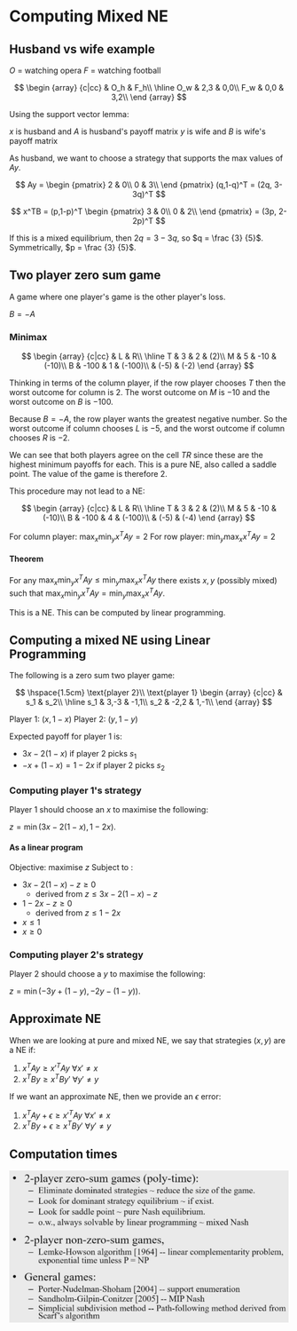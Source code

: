 # Computing Mixed NE

## Husband vs wife example

$O$ = watching opera
$F$ = watching football

$$
\begin {array} {c|cc}
& O_h & F_h\\
\hline
O_w & 2,3 & 0,0\\
F_w & 0,0 & 3,2\\
\end {array}
$$

Using the support vector lemma:

$x$ is husband and $A$ is husband's payoff matrix
$y$ is wife and $B$ is wife's payoff matrix

As husband, we want to choose a strategy that supports the max values of $Ay$. 

$$
Ay = 
\begin {pmatrix}
2 & 0\\
0 & 3\\
\end {pmatrix}
(q,1-q)^T
= (2q, 3-3q)^T
$$

$$
x^TB = 
(p,1-p)^T
\begin {pmatrix}
3 & 0\\
0 & 2\\
\end {pmatrix}
= (3p, 2-2p)^T
$$

If this is a mixed equilibrium, then $2q = 3-3q$, so $q = \frac {3} {5}$. Symmetrically, $p = \frac {3} {5}$.

## Two player zero sum game

A game where one player's game is the other player's loss. 

$B = -A$

### Minimax

$$
\begin {array} {c|cc}
& L & R\\
\hline
T & 3 & 2 & (2)\\
M & 5 & -10 & (-10)\\
B & -100 & 1 & (-100)\\
& (-5) & (-2)
\end {array}
$$

Thinking in terms of the column player, if the row player chooses $T$ then the worst outcome for column is $2$. The worst outcome on $M$ is $-10$ and the worst outcome on $B$ is $-100$. 

Because $B = -A$, the row player wants the greatest negative number. So the worst outcome if column chooses $L$ is $-5$, and the worst outcome if column chooses $R$ is $-2$.

We can see that both players agree on the cell $TR$ since these are the highest minimum payoffs for each. This is a pure NE, also called a saddle point. The value of the game is therefore $2$.

This procedure may not lead to a NE:

$$
\begin {array} {c|cc}
& L & R\\
\hline
T & 3 & 2 & (2)\\
M & 5 & -10 & (-10)\\
B & -100 & 4 & (-100)\\
& (-5) & (-4)
\end {array}
$$

For column player: $\max _x \min _y x^TAy = 2$
For row player: $\min _y \max _x x^TAy = 2$

#### Theorem

For any $\max _x \min _y x^TAy \leq \min _y \max _x x^TAy$ there exists $x,y$ (possibly mixed) such that $\max _x \min _y x^TAy = \min _y \max _x x^TAy$.

This is a NE. This can be computed by linear programming. 

## Computing a mixed NE using Linear Programming

The following is a zero sum two player game:

$$
\hspace{1.5cm} \text{player 2}\\
\text{player 1}
\begin {array} {c|cc}
& s_1 & s_2\\
\hline
s_1 & 3,-3 & -1,1\\
s_2 & -2,2 & 1,-1\\
\end {array}
$$

Player 1: $(x, 1-x)$
Player 2: $(y, 1-y)$

Expected payoff for player 1 is:
- $3x - 2(1-x)$ if player 2 picks $s_1$
- $-x + (1-x) = 1 - 2x$ if player 2 picks $s_2$

### Computing player 1's strategy

Player 1 should choose an $x$ to maximise the following:

$z = \min (3x - 2(1-x), 1 - 2x)$.

#### As a linear program

Objective: maximise $z$
Subject to :
- $3x - 2(1-x) - z \geq 0$
    - derived from $z \leq 3x - 2(1-x) - z$
- $1-2x - z \geq 0$
    - derived from $z \leq 1-2x$ 
- $x \leq 1$
- $x \geq 0$

### Computing player 2's strategy

Player 2 should choose a $y$ to maximise the following:

$z = \min (-3y + (1-y),-2y -(1-y))$.


## Approximate NE

When we are looking at pure and mixed NE, we say that strategies $(x,y)$ are a NE if:

1. $x^TAy \geq x'^TAy \ \forall x' \neq x$
2. $x^TBy \geq x^TBy' \ \forall y' \neq y$

If we want an approximate NE, then we provide an $\epsilon$ error:

1. $x^TAy + \epsilon \geq x'^TAy \ \forall x' \neq x$
2. $x^TBy + \epsilon \geq x^TBy' \ \forall y' \neq y$

## Computation times

![](assets/2024-10-16-16-23-40.png)